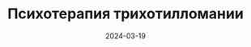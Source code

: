 ---
title: "Психотерапия трихотилломании"
description: Что такое трихотилломания, какие у неё последствия и какие способы излечения от ТТМ.
layout: category
category_name: "Психотерапия"
date: 2024-03-19
permalink: /categories/therapy.html
image:
  url: "/assets/img/priscilla-du-preez-vDzeKnPBPLM-unsplash-1.jpg"
---